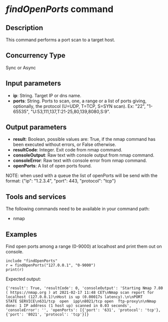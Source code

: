 # *findOpenPorts* command

## Description

This command performs a port scan to a target host.

## Concurrency Type

Sync or Async

## Input parameters

- **ip**: String. Target IP or dns name.
- **ports**: String. Ports to scan, one, a range or a list of ports giving, optionally,
the protocol (U=UDP, T=TCP, S=SYN scan). Ex: "22", "1-65535", "U:53,111,137,T:21-25,80,139,8080,S:9".

## Output parameters

- **result**: Boolean, possible values are: True, if the nmap command has been
executed without errors, or False otherwise.
- **resultCode**: Integer. Exit code from nmap command.
- **consoleOutput**: Raw text with console output from nmap command.
- **consoleError**: Raw text with console error from nmap command.
- **openPorts**: A list of open ports found.

NOTE: when used with a queue the list of openPorts will be send with the format: {"ip": "1.2.3.4", "port": 443, "protocol": "tcp"}

## Tools and services

The following commands need to be available in your command path:

- nmap

## Examples

Find open ports among a range (0-9000) at localhost and print them
out on console.

``` text
include "findOpenPorts"
r = findOpenPorts("127.0.0.1", "0-9000")
print(r)
```

Expected output:

```text
{'result': True, 'resultCode': 0, 'consoleOutput': 'Starting Nmap 7.80 ( https://nmap.org ) at 2021-02-17 11:48 CET\nNmap scan report for localhost (127.0.0.1)\nHost is up (0.00017s latency).\n\nPORT     STATE SERVICE\n631/tcp  open  ipp\n8021/tcp open  ftp-proxy\n\nNmap done: 1 IP address (1 host up) scanned in 0.03 seconds', 'consoleError': '', 'openPorts': [{'port': '631', 'protocol': 'tcp'}, {'port': '8021', 'protocol': 'tcp'}]}
```
